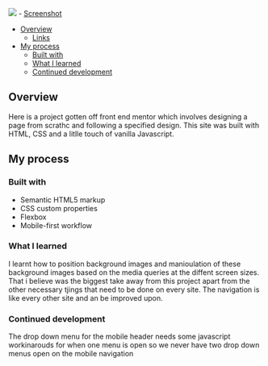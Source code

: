 ![](description.gif) - [Screenshot](#screenshot)

-   [Overview](#overview)
    -   [Links](#links)
-   [My process](#my-process)
    -   [Built with](#built-with)
    -   [What I learned](#what-i-learned)
    -   [Continued development](#continued-development)

## Overview

Here is a project gotten off front end mentor which involves designing a page from scrathc and following a specified design. This site was built with HTML, CSS and a litlle touch of vanilla Javascript.

## My process

### Built with

-   Semantic HTML5 markup
-   CSS custom properties
-   Flexbox
-   Mobile-first workflow

### What I learned

I learnt how to position background images and manioulation of these background images based on the media queries at the diffent screen sizes. That i believe was the biggest take away from this project apart from the other necessary tjings that need to be done on every site. The navigation is like every other site and an be improved upon.

### Continued development

The drop down menu for the mobile header needs some javascript workinarouds for when one menu is open so we never have two drop down menus open on the mobile navigation
